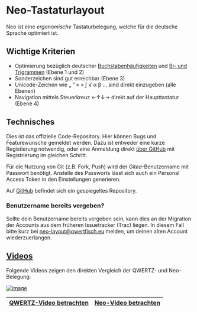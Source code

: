 # Neo-Tastaturlayout
Neo ist eine *ergonomische* Tastaturbelegung, welche für die deutsche Sprache optimiert ist.

## Wichtige Kriterien

  - Optimierung bezüglich deutscher [Buch­staben­häufig­keiten](http://de.wikipedia.org/wiki/Buchstabenh%C3%A4ufigkeit) und [Bi- und Trigrammen](http://de.wikipedia.org/wiki/N-Gramm) (Ebene 1 und 2)
  - Sonderzeichen sind gut erreichbar (Ebene 3)
  - Unicode-Zeichen wie „ “ « » ∫ √ α β … sind direkt einzugeben (alle Ebenen)
  - Navigation mittels Steuerkreuz ←↑↓→ direkt auf der Haupttastatur (Ebene 4)

## Technisches

Dies ist das offizielle Code-Repository. Hier können Bugs und Featurewünsche gemeldet werden. Dazu ist entweder eine kurze Registierung notwendig, oder eine Anmeldung direkt [über GitHub](https://git.neo-layout.org/user/oauth2/github) mit Registrierung im gleichen Schritt.

Für die Nutzung von Git (z.B. Fork, Push) wird der _Gitea_-Benutzername mit Passwort benötigt. Anstelle des Passworts lässt sich auch ein Personal Access Token in den Einstellungen generieren.

Auf [GitHub](https://github.com/neo-layout/neo-layout/) befindet sich ein gespiegeltes Repository.

### Benutzername bereits vergeben?
Sollte dein Benutzername bereits vergeben sein, kann dies an der Migration der Accounts aus dem früheren Issuetracker (Trac) liegen. In diesem Fall bitte kurz bei neo-layout@qwertfisch.eu melden, um deinen alten Account wiederzuerlangen.


## [Videos](https://youtu.be/TJIAOwsWF7Q)

Folgende Videos zeigen den direkten Vergleich der QWERTZ- und Neo-Belegung:

[![image](https://i.ytimg.com/vi_webp/TJIAOwsWF7Q/maxresdefault.webp)](https://youtu.be/TJIAOwsWF7Q)


[QWERTZ-Video betrachten](http://youtu.be/sBO9o0V5mpw)|[Neo-Video betrachten](http://youtu.be/ZUvZi-I_utU)
---|---
